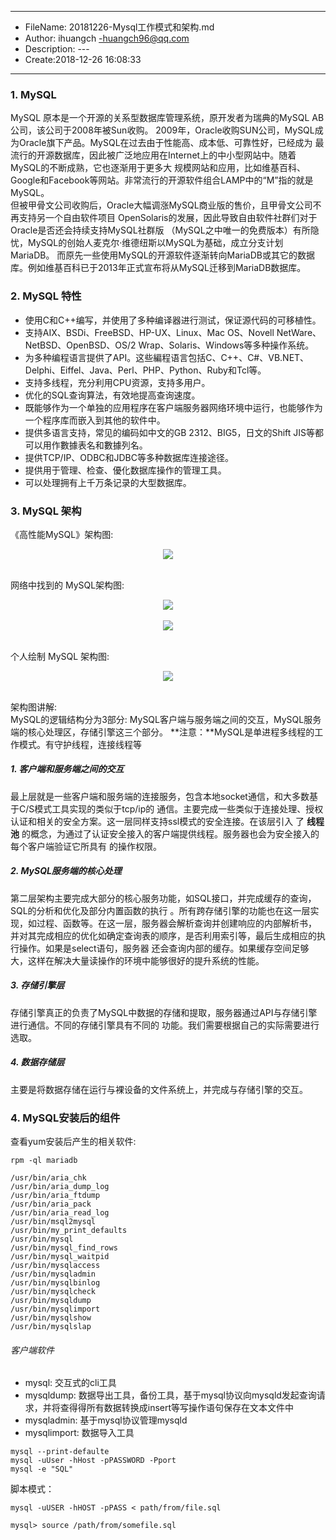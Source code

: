 ___
- FileName: 20181226-Mysql工作模式和架构.md
- Author: ihuangch -huangch96@qq.com
- Description: ---
- Create:2018-12-26 16:08:33
___

### 1. MySQL 
MySQL 原本是一个开源的关系型数据库管理系统，原开发者为瑞典的MySQL AB公司，该公司于2008年被Sun收购。
2009年，Oracle收购SUN公司，MySQL成为Oracle旗下产品。MySQL在过去由于性能高、成本低、可靠性好，已经成为
最流行的开源数据库，因此被广泛地应用在Internet上的中小型网站中。随着MySQL的不断成熟，它也逐渐用于更多大
规模网站和应用，比如维基百科、Google和Facebook等网站。非常流行的开源软件组合LAMP中的“M”指的就是MySQL。  
但被甲骨文公司收购后，Oracle大幅调涨MySQL商业版的售价，且甲骨文公司不再支持另一个自由软件项目
OpenSolaris的发展，因此导致自由软件社群们对于Oracle是否还会持续支持MySQL社群版
（MySQL之中唯一的免费版本）有所隐忧，MySQL的创始人麦克尔·维德纽斯以MySQL为基础，成立分支计划MariaDB。
而原先一些使用MySQL的开源软件逐渐转向MariaDB或其它的数据库。例如维基百科已于2013年正式宣布将从MySQL迁移到MariaDB数据库。

### 2. MySQL 特性
- 使用C和C++编写，并使用了多种编译器进行测试，保证源代码的可移植性。
- 支持AIX、BSDi、FreeBSD、HP-UX、Linux、Mac OS、Novell NetWare、NetBSD、OpenBSD、OS/2 Wrap、Solaris、Windows等多种操作系统。
- 为多种编程语言提供了API。这些編程语言包括C、C++、C#、VB.NET、Delphi、Eiffel、Java、Perl、PHP、Python、Ruby和Tcl等。
- 支持多线程，充分利用CPU资源，支持多用户。
- 优化的SQL查询算法，有效地提高查询速度。
- 既能够作为一个单独的应用程序在客户端服务器网络环境中运行，也能够作为一个程序库而嵌入到其他的软件中。
- 提供多语言支持，常见的编码如中文的GB 2312、BIG5，日文的Shift JIS等都可以用作數據表名和數據列名。
- 提供TCP/IP、ODBC和JDBC等多种数据库连接途径。
- 提供用于管理、检查、優化数据库操作的管理工具。
- 可以处理拥有上千万条记录的大型数据库。


### 3. MySQL 架构

《高性能MySQL》架构图:  

<div align="center"> <img src="https://github.com/ihuangch/blog/blob/master/Mysql/pic/mysql-logicalarch.png" /> </div><br>

网络中找到的 MySQL架构图:

<div align="center"> <img src="https://github.com/ihuangch/blog/blob/master/Mysql/pic/mysql-arch.png" /> </div><br>


<div align="center"> <img src="https://github.com/ihuangch/blog/blob/master/Mysql/pic/mysql-arch2.png" /> </div><br>

个人绘制 MySQL 架构图:

<div align="center"> <img src="https://github.com/ihuangch/blog/blob/master/Mysql/pic/mysql-arch3.png" /> </div><br>

架构图讲解:  
MySQL的逻辑结构分为3部分: MySQL客户端与服务端之间的交互，MySQL服务端的核心处理区，存储引擎这三个部分。
**注意：**MySQL是单进程多线程的工作模式。有守护线程，连接线程等

##### 1. 客户端和服务端之间的交互
最上层就是一些客户端和服务端的连接服务，包含本地socket通信，和大多数基于C/S模式工具实现的类似于tcp/ip的
通信。主要完成一些类似于连接处理、授权认证和相关的安全方案。这一层同样支持ssl模式的安全连接。在该层引入
了 **线程池** 的概念，为通过了认证安全接入的客户端提供线程。服务器也会为安全接入的每个客户端验证它所具有
的操作权限。  

##### 2. MySQL服务端的核心处理
第二层架构主要完成大部分的核心服务功能，如SQL接口，并完成缓存的查询，SQL的分析和优化及部分内置函数的执行
。所有跨存储引擎的功能也在这一层实现，如过程、函数等。在这一层，服务器会解析查询并创建响应的内部解析书，
并对其完成相应的优化如确定查询表的顺序，是否利用索引等，最后生成相应的执行操作。如果是select语句，服务器
还会查询内部的缓存。如果缓存空间足够大，这样在解决大量读操作的环境中能够很好的提升系统的性能。

##### 3. 存储引擎层
存储引擎真正的负责了MySQL中数据的存储和提取，服务器通过API与存储引擎进行通信。不同的存储引擎具有不同的
功能。我们需要根据自己的实际需要进行选取。

##### 4. 数据存储层
主要是将数据存储在运行与裸设备的文件系统上，并完成与存储引擎的交互。


### 4. MySQL安装后的组件

查看yum安装后产生的相关软件:
```
rpm -ql mariadb 

/usr/bin/aria_chk
/usr/bin/aria_dump_log
/usr/bin/aria_ftdump
/usr/bin/aria_pack
/usr/bin/aria_read_log
/usr/bin/msql2mysql
/usr/bin/my_print_defaults
/usr/bin/mysql
/usr/bin/mysql_find_rows
/usr/bin/mysql_waitpid
/usr/bin/mysqlaccess
/usr/bin/mysqladmin
/usr/bin/mysqlbinlog
/usr/bin/mysqlcheck
/usr/bin/mysqldump
/usr/bin/mysqlimport
/usr/bin/mysqlshow
/usr/bin/mysqlslap

```

###### 客户端软件
- mysql: 交互式的cli工具
- mysqldump: 数据导出工具，备份工具，基于mysql协议向mysqld发起查询请求，并将查得得所有数据转换成insert等写操作语句保存在文本文件中
- mysqladmin: 基于mysql协议管理mysqld
- mysqlimport: 数据导入工具


```
mysql --print-defaulte
mysql -uUser -hHost -pPASSWORD -Pport 
mysql -e "SQL"
```

脚本模式：
```
mysql -uUSER -hHOST -pPASS < path/from/file.sql

mysql> source /path/from/somefile.sql
```

